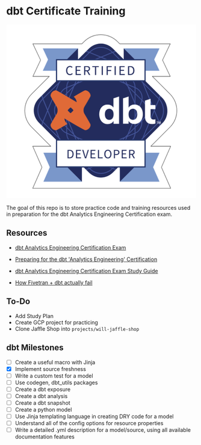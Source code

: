 # dbt Certificate Training

![dbt certification badge](dbt_cert_badge.png)

The goal of this repo is to store practice code and training resources used in preparation for the dbt Analytics Engineering Certification exam.

## Resources

- [dbt Analytics Engineering Certification Exam](https://www.getdbt.com/blog/dbt-certification-program/)

- [Preparing for the dbt 'Analytics Engineering' Certification](https://medium.com/geekculture/preparing-for-the-dbt-analytics-engineering-certification-5496c3ec6e15)

- [dbt Analytics Engineering Certification Exam Study Guide](https://www.getdbt.com/assets/uploads/dbt_certificate_study_guide.pdf)

- [How Fivetran + dbt actually fail](https://www.reddit.com/r/dataengineering/comments/xxfmat/how_fivetran_dbt_actually_fail/)

## To-Do

- Add Study Plan
- Create GCP project for practicing
- Clone Jaffle Shop into `projects/will-jaffle-shop`

## dbt Milestones

- [ ] Create a useful macro with Jinja
- [x] Implement source freshness
- [ ] Write a custom test for a model
- [ ] Use codegen, dbt_utils packages
- [ ] Create a dbt exposure
- [ ] Create a dbt analysis
- [ ] Create a dbt snapshot
- [ ] Create a python model
- [ ] Use Jinja templating language in creating DRY code for a model
- [ ] Understand all of the config options for resource properties
- [ ] Write a detailed .yml description for a model/source, using all available documentation features
